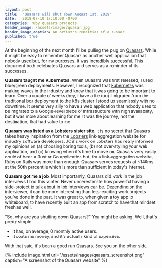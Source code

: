 ```yaml
---
layout: post
title:  "Quasars will shut down August 1st, 2019"
date:   2019-07-10 17:10:00 -0700
categories: ruby quasars projects
header_image: /assets/images/quasar.jpg
header_image_caption: An artist's rendition of a quasar
published: true
---
```


At the beginning of the next month I'll be pulling the plug on [Quasars][quasars]. While it might be easy to remember Quasars as another web application that nobody used but, for my purposes, it was incredibly successful. This document both celebrates Quasars and serves as a reminder of its successes.

**Quasars taught me Kubernetes**. When Quasars was first released, I used blue/green deployments. However, I recognized that [Kubernetes][k8s] was making waves in the industry and knew that it was going to be important to learn. Over a couple of weeks (hey, I have a life too) I migrated from the traditional box deployment to the k8s cluster I stood up seamlessly with no downtime. It seems very silly to have a web application that nobody uses to be migrated to a Google-level piece of infrastructure with high availability, but it was more about learning for me. It was the journey, not the destination, that had value to me.

**Quasars was listed as a Lobsters sister site**. It is no secret that Quasars takes heavy inspiration from the [Lobsters][lobsters] link-aggregation website for industry software developers. JCS's work on Lobsters has really informed my opinions on (a) choosing boring tools, (b) not over-styling your web application, and (c) knowing when it's time to move on. Quasars very easily could of been a Rust or Go application but, for a link-aggregation website, Ruby on Rails was more than enough. Quasars serves requests at ~140ms at the 50th percentile which is more than sufficient in today's internet.

**Quasars got me a job**. Most importantly, Quasars did _work_ in the job interviews I had this winter. Never underestimate how powerful having a side-project to talk about in job interviews can be. Depending on the interviewer, it can be more interesting than less-exciting work projects you've done in the past. It was great to, when given a toy app to whiteboard, to have recently built an app from scratch to have that mindset fresh as well.

"So, why are you shutting down Quasars?" You might be asking. Well, that's pretty simple.

- It has, on average, 0 monthly active users.
- It costs me money, and it's actually kind of expensive.

With that said, it's been a good run Quasars. See you on the other side.

{% include image.html url="/assets/images/quasars_screenshot.png" caption="A screenshot of the Quasars website" %}

[quasars]: https://quasa.rs
[k8s]: https://kubernetes.io
[lobsters]: https://lobste.rs

